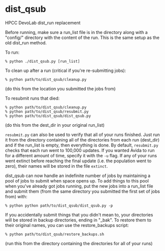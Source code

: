 dist_qsub
=========

HPCC DevoLab dist_run replacement

Before running, make sure a run_list file is in the directory along with a "config/" 
directory with the content of the run. This is the same setup as the old dist_run 
method.

To run: 
```
% python ./dist_qsub.py [run_list]
```

To clean up after a run (critical if you're re-submitting jobs):
```
% python path/to/dist_qsub/cleanup.py
```

(do this from the location you submitted the jobs from)

To resubmit runs that died:
```
% python path/to/dist_qsub/cleanup.py
% python path/to/dist_qsub/resubmit.py
% python path/to/dist_qsub/dist_qsub.py
```
(do this from the dest_dir in your original run_list)

`resubmit.py` can also be used to verify that all of your runs finished. Just run it from the directory containing all of the directories from each run (dest_dir) and if the run_list is empty, then everything is done. By default, `resubmit.py` checks that each run went to 100,000 updates. If you wanted Avida to run for a different amount of time, specify it with the `-u` flag. If any of your runs went extinct before reaching the final update (i.e. the population went to zero), their names will be stored in the file `extinct`.

dist_qsub can now handle an indefinite number of jobs by maintaining a pool of jobs to submit when space opens up. To add things to this pool when you've already got jobs running, put the new jobs into a run_list file and submit them (from the same directory you submitted the first set of jobs from) with:
```
% python python path/to/dist_qsub/dist_qsub.py -p
```

If you accidentally submit things that you didn't mean to, your directories will be stored in backup directories, ending in "_bak". To restore them to their original names, you can use the restore_backups script:
```
% python path/to/dist_qsub/restore_backups.sh
```
(run this from the directory containing the directories for all of your runs)
